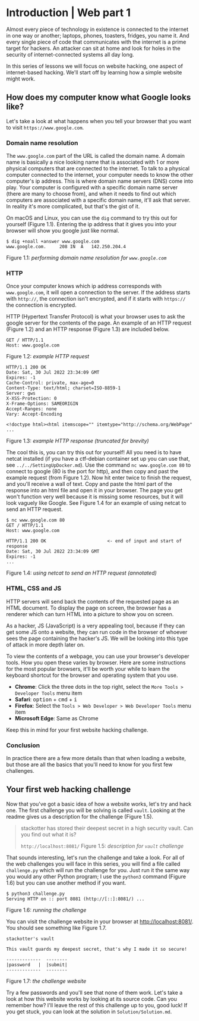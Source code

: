 # Introduction | Web part 1

Almost every piece of technology in existence is connected to the internet in one way or another;
laptops, phones, toasters, fridges, you name it. And every single piece of code that communicates
with the internet is a prime target for hackers. An attacker can sit at home and look for holes in
the security of internet-connected systems all day long.

In this series of lessons we will focus on website hacking, one aspect of internet-based hacking.
We'll start off by learning how a simple website might work.

## How does my computer know what Google looks like?

Let's take a look at what happens when you tell your browser that you want to visit
`https://www.google.com`.

### Domain name resolution

The `www.google.com` part of the URL is called the domain name. A domain name is basically a nice
looking name that is associated with 1 or more physical computers that are connected to the
internet. To talk to a physical computer connected to the internet, your computer needs to know the
other computer's ip address. This is where domain name servers (DNS) come into play. Your computer
is configured with a specific domain name server (there are many to choose from), and when it needs
to find out which computers are associated with a specific domain name, it'll ask that server. In
reality it's more complicated, but that's the gist of it.

On macOS and Linux, you can use the `dig` command to try this out for yourself (Figure 1.1).
Entering the ip address that it gives you into your browser will show you google just like normal.

```
$ dig +noall +answer www.google.com
www.google.com.		208	IN	A	142.250.204.4
```
Figure 1.1: *performing domain name resolution for `www.google.com`*

### HTTP

Once your computer knows which ip address corresponds with `www.google.com`, it will open a
connection to the server. If the address starts with `http://`, the connection isn't encrypted, and
if it starts with `https://` the connection is encrypted.

HTTP (Hypertext Transfer Protocol) is what your browser uses to ask the google server for the
contents of the page. An example of an HTTP request (Figure 1.2) and an HTTP response (Figure 1.3)
are included below.

```
GET / HTTP/1.1
Host: www.google.com
```
Figure 1.2: *example HTTP request*

```
HTTP/1.1 200 OK
Date: Sat, 30 Jul 2022 23:34:09 GMT
Expires: -1
Cache-Control: private, max-age=0
Content-Type: text/html; charset=ISO-8859-1
Server: gws
X-XSS-Protection: 0
X-Frame-Options: SAMEORIGIN
Accept-Ranges: none
Vary: Accept-Encoding

<!doctype html><html itemscope="" itemtype="http://schema.org/WebPage" ...
```
Figure 1.3: *example HTTP response (truncated for brevity)*

The cool this is, you can try this out for yourself! All you need is to have netcat installed (if
you have a ctf-debian container set up you can use that, see `../../SettingUpDocker.md`). Use the
command `nc www.google.com 80` to connect to google (80 is the port for http), and then copy and
past the example request (from Figure 1.2). Now hit enter twice to finish the request, and you'll
receive a wall of text. Copy and paste the html part of the response into an html file and open it
in your browser. The page you get won't function very well because it is missing some resources, but
it will look vaguely like Google. See Figure 1.4 for an example of using netcat to send an HTTP
request.

```console
$ nc www.google.com 80
GET / HTTP/1.1
Host: www.google.com

HTTP/1.1 200 OK                       <- end of input and start of response
Date: Sat, 30 Jul 2022 23:34:09 GMT
Expires: -1
...
```
Figure 1.4: *using netcat to send an HTTP request (annotated)*

### HTML, CSS and JS

HTTP servers will send back the contents of the requested page as an HTML document. To display the
page on screen, the browser has a renderer which can turn HTML into a picture to show you on screen.

As a hacker, JS (JavaScript) is a very appealing tool, because if they can get some JS onto a
website, they can run code in the browser of whoever sees the page containing the hacker's JS. We
will be looking into this type of attack in more depth later on.

To view the contents of a webpage, you can use your browser's developer tools. How you open these
varies by browser. Here are some instructions for the most popular browsers, it'll be worth your
while to learn the keyboard shortcut for the browser and operating system that you use.

- **Chrome**: Click the three dots in the top right, select the `More Tools > Developer Tools` menu
  item
- **Safari**: <kbd>option</kbd> + <kbd>cmd</kbd> + <kbd>i</kbd>
- **Firefox**: Select the `Tools > Web Developer > Web Developer Tools` menu item
- **Microsoft Edge**: Same as Chrome

Keep this in mind for your first website hacking challenge.

### Conclusion

In practice there are a few more details than that when loading a website, but those are all the
basics that you'll need to know for you first few challenges.

## Your first web hacking challenge

Now that you've got a basic idea of how a website works, let's try and hack one. The first challenge
you will be solving is called `vault`. Looking at the readme gives us a description for the challenge
(Figure 1.5).

> stackotter has stored their deepest secret in a high security vault. Can you find out what it is?
> 
> `http://localhost:8081/`
Figure 1.5: *description for `vault` challenge*

That sounds interesting, let's run the challenge and take a look. For all of the web challenges you
will face in this series, you will find a file called `challenge.py` which will run the challenge
for you. Just run it the same way you would any other Python program; I use the `python3` command
(Figure 1.6) but you can use another method if you want.

```
$ python3 challenge.py
Serving HTTP on :: port 8081 (http://[::]:8081/) ...
```
Figure 1.6: *running the challenge*

You can visit the challenge website in your browser at [http://localhost:8081/](http://localhost:8081).
You should see something like Figure 1.7.

```
stackotter's vault

This vault guards my deepest secret, that's why I made it so secure!

-------------  --------
|password   |  |submit| 
-------------  --------
```
Figure 1.7: *the challenge website*

Try a few passwords and you'll see that none of them work. Let's take a look at how this website
works by looking at its source code. Can you remember how? I'll leave the rest of this challenge up
to you, good luck! If you get stuck, you can look at the solution in `Solution/Solution.md`.

